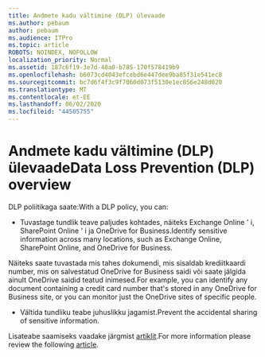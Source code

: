 ```yaml
---
title: Andmete kadu vältimine (DLP) ülevaade
ms.author: pebaum
author: pebaum
ms.audience: ITPro
ms.topic: article
ROBOTS: NOINDEX, NOFOLLOW
localization_priority: Normal
ms.assetid: 187c6f19-3e7d-48a0-b785-170f578419b9
ms.openlocfilehash: b6073cd4043efcebd6e447dee9ba85f31e541ec8
ms.sourcegitcommit: bc7d6f4f3c9f7060d073f5130e1ec856e248d020
ms.translationtype: MT
ms.contentlocale: et-EE
ms.lasthandoff: 06/02/2020
ms.locfileid: "44505755"
---
```

# <a name="data-loss-prevention-dlp-overview"></a><span data-ttu-id="0386f-102">Andmete kadu vältimine (DLP) ülevaade</span><span class="sxs-lookup"><span data-stu-id="0386f-102">Data Loss Prevention (DLP) overview</span></span>

<span data-ttu-id="0386f-103">DLP poliitikaga saate:</span><span class="sxs-lookup"><span data-stu-id="0386f-103">With a DLP policy, you can:</span></span>

- <span data-ttu-id="0386f-104">Tuvastage tundlik teave paljudes kohtades, näiteks Exchange Online ' i, SharePoint Online ' i ja OneDrive for Business.</span><span class="sxs-lookup"><span data-stu-id="0386f-104">Identify sensitive information across many locations, such as Exchange Online, SharePoint Online, and OneDrive for Business.</span></span>


<span data-ttu-id="0386f-105">Näiteks saate tuvastada mis tahes dokumendi, mis sisaldab krediitkaardi number, mis on salvestatud OneDrive for Business saidi või saate jälgida ainult OneDrive saidid teatud inimesed.</span><span class="sxs-lookup"><span data-stu-id="0386f-105">For example, you can identify any document containing a credit card number that's stored in any OneDrive for Business site, or you can monitor just the OneDrive sites of specific people.</span></span>

- <span data-ttu-id="0386f-106">Vältida tundliku teabe juhuslikku jagamist.</span><span class="sxs-lookup"><span data-stu-id="0386f-106">Prevent the accidental sharing of sensitive information.</span></span>


<span data-ttu-id="0386f-107">Lisateabe saamiseks vaadake järgmist [artiklit](https://docs.microsoft.com/microsoft-365/compliance/data-loss-prevention-policies).</span><span class="sxs-lookup"><span data-stu-id="0386f-107">For more information please review the following [article](https://docs.microsoft.com/microsoft-365/compliance/data-loss-prevention-policies).</span></span>

